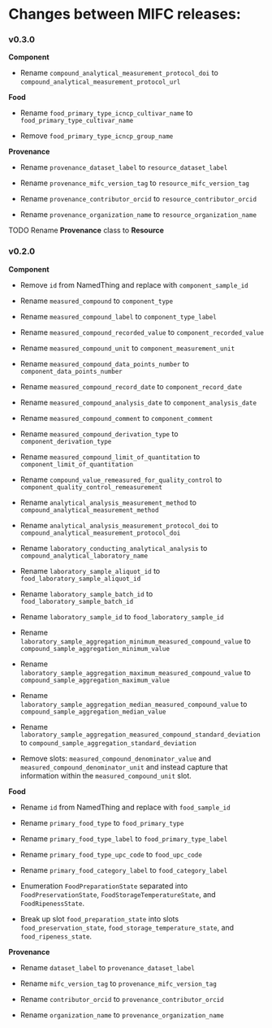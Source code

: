 # Changes between MIFC releases:

### v0.3.0

**Component**

* Rename `compound_analytical_measurement_protocol_doi` to `compound_analytical_measurement_protocol_url`

**Food**

* Rename `food_primary_type_icncp_cultivar_name` to `food_primary_type_cultivar_name`

* Remove `food_primary_type_icncp_group_name`

**Provenance** 

* Rename `provenance_dataset_label` to `resource_dataset_label`

* Rename `provenance_mifc_version_tag` to `resource_mifc_version_tag`

* Rename `provenance_contributor_orcid` to `resource_contributor_orcid`

* Rename `provenance_organization_name` to `resource_organization_name`

TODO Rename **Provenance** class to **Resource**

### v0.2.0

**Component**

* Remove `id` from NamedThing and replace with `component_sample_id`

* Rename `measured_compound` to `component_type`

* Rename `measured_compound_label` to `component_type_label`

* Rename `measured_compound_recorded_value` to `component_recorded_value`

* Rename `measured_compound_unit` to `component_measurement_unit`

* Rename `measured_compound_data_points_number` to `component_data_points_number`

* Rename `measured_compound_record_date` to `component_record_date`

* Rename `measured_compound_analysis_date` to `component_analysis_date`

* Rename `measured_compound_comment` to `component_comment`

* Rename `measured_compound_derivation_type` to `component_derivation_type`

* Rename `measured_compound_limit_of_quantitation` to `component_limit_of_quantitation`

* Rename `compound_value_remeasured_for_quality_control` to `component_quality_control_remeasurement`

* Rename `analytical_analysis_measurement_method` to `compound_analytical_measurement_method`

* Rename `analytical_analysis_measurement_protocol_doi` to `compound_analytical_measurement_protocol_doi`

* Rename `laboratory_conducting_analytical_analysis` to `compound_analytical_laboratory_name`

* Rename `laboratory_sample_aliquot_id` to `food_laboratory_sample_aliquot_id` 

* Rename `laboratory_sample_batch_id` to `food_laboratory_sample_batch_id`

* Rename `laboratory_sample_id` to `food_laboratory_sample_id`

* Rename `laboratory_sample_aggregation_minimum_measured_compound_value` to `compound_sample_aggregation_minimum_value`

* Rename `laboratory_sample_aggregation_maximum_measured_compound_value` to `compound_sample_aggregation_maximum_value`

* Rename `laboratory_sample_aggregation_median_measured_compound_value` to `compound_sample_aggregation_median_value`

* Rename `laboratory_sample_aggregation_measured_compound_standard_deviation` to `compound_sample_aggregation_standard_deviation`

* Remove slots: `measured_compound_denominator_value` and `measured_compound_denominator_unit` and instead capture that information within the `measured_compound_unit` slot.

**Food**

* Rename `id` from NamedThing and replace with `food_sample_id`

* Rename `primary_food_type` to `food_primary_type`

* Rename `primary_food_type_label` to `food_primary_type_label`

* Rename `primary_food_type_upc_code` to `food_upc_code`

* Rename `primary_food_category_label` to `food_category_label`

* Enumeration `FoodPreparationState` separated into `FoodPreservationState`, `FoodStorageTemperatureState`, and `FoodRipenessState`.

* Break up slot `food_preparation_state` into slots `food_preservation_state`, `food_storage_temperature_state`, and `food_ripeness_state`.

**Provenance**

* Rename `dataset_label` to `provenance_dataset_label`

* Rename `mifc_version_tag` to `provenance_mifc_version_tag`

* Rename `contributor_orcid` to `provenance_contributor_orcid`

* Rename `organization_name` to `provenance_organization_name`
